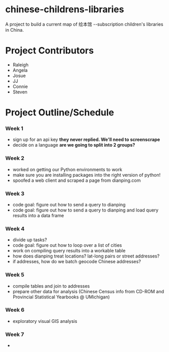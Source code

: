 # chinese-childrens-libraries
A project to build a current map of 绘本馆 --subscription children's libraries in China.

# Project Contributors
* Raleigh
* Angela
* Josue
* JJ
* Connie
* Steven

# Project Outline/Schedule
### Week 1
* sign up for an api key
**they never replied.  We'll need to screenscrape**
* decide on a language
**are we going to split into 2 groups?**


### Week 2
* worked on getting our Python environments to work
* make sure you are installing packages into the right version of python!
* spoofed a web client and scraped a page from dianping.com

### Week 3
* code goal: figure out how to send a query to dianping 
* code goal: figure out how to send a query to dianping and load query results into a data frame

### Week 4
* divide up tasks?
* code goal: figure out how to loop over a list of cities
* work on compiling query results into a workable table
* how does dianping treat locations?  lat-long pairs or street addresses?
* if addresses, how do we batch geocode Chinese addresses?

### Week 5
* compile tables and join to addresses
* prepare other data for analysis (Chinese Census info from CD-ROM and Provincial Statistical Yearbooks @ UMichigan) 

### Week 6
* exploratory visual GIS analysis

### Week 7
* 
